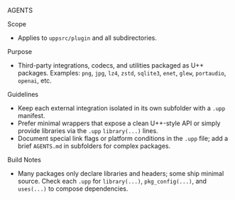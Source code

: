 AGENTS

Scope
- Applies to `uppsrc/plugin` and all subdirectories.

Purpose
- Third-party integrations, codecs, and utilities packaged as U++ packages. Examples: `png`, `jpg`, `lz4`, `zstd`, `sqlite3`, `enet`, `glew`, `portaudio`, `openai`, etc.

Guidelines
- Keep each external integration isolated in its own subfolder with a `.upp` manifest.
- Prefer minimal wrappers that expose a clean U++-style API or simply provide libraries via the `.upp` `library(...)` lines.
- Document special link flags or platform conditions in the `.upp` file; add a brief `AGENTS.md` in subfolders for complex packages.

Build Notes
- Many packages only declare libraries and headers; some ship minimal source. Check each `.upp` for `library(...)`, `pkg_config(...)`, and `uses(...)` to compose dependencies.

